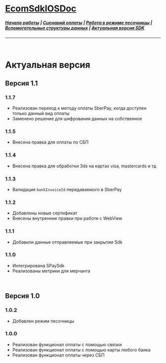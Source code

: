# [EcomSdkIOSDoc](https://sdkpay.github.io/EcomSdkIOSDoc)

##### [Начало работы](https://sdkpay.github.io/EcomSdkIOSDoc/start) | [Сценарий оплаты](https://sdkpay.github.io/EcomSdkIOSDoc/payment_script) | [Работа в режиме песочницы](https://sdkpay.github.io/EcomSdkIOSDoc/sandbox_mode) | [Вспомогательные структуры данных](https://sdkpay.github.io/EcomSdkIOSDoc/data_structures) | [Актуальная версия SDK](https://sdkpay.github.io/EcomSdkIOSDoc/version)
---

<br>

# Актуальная версия

## Версия 1.1

### 1.1.7

- Реализован переход к методу оплаты SberPay, когда доступен только данный вид оплаты
- Заменено  решение для шифрования данных на собственное

### 1.1.5

- Внесена правка для оплаты по СБП

### 1.1.4

- Внесена правка для обработки 3ds на картах visa, mastercards и тд

### 1.1.3

- Валидация `bankInvoiceId` передаваемого в SberPay

### 1.1.2

- Добавлены новые сертификат
- Внесены внутренние правки при работе с WebView

### 1.1.1

- Добавили данные отправляемые при закрытии Sdk

### 1.1.0

- Интегрирована SPaySdk
- Реализованы метрики для мерчанта

<br>

## Версия 1.0

### 1.0.2
- Добавлен режим песочницы

### 1.0.0
- Реализован функционал оплаты с помощью связки
- Реализован функционал оплаты с помощью карты любого банка
- Реализован функционал оплаты через СБП

